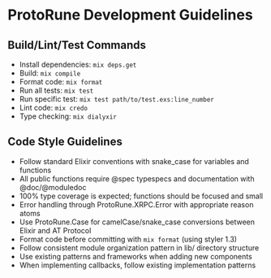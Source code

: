 # ProtoRune Development Guidelines

## Build/Lint/Test Commands
- Install dependencies: `mix deps.get`
- Build: `mix compile`
- Format code: `mix format`
- Run all tests: `mix test`
- Run specific test: `mix test path/to/test.exs:line_number`
- Lint code: `mix credo`
- Type checking: `mix dialyxir`

## Code Style Guidelines
- Follow standard Elixir conventions with snake_case for variables and functions
- All public functions require @spec typespecs and documentation with @doc/@moduledoc
- 100% type coverage is expected; functions should be focused and small
- Error handling through ProtoRune.XRPC.Error with appropriate reason atoms
- Use ProtoRune.Case for camelCase/snake_case conversions between Elixir and AT Protocol
- Format code before committing with `mix format` (using styler 1.3)
- Follow consistent module organization pattern in lib/ directory structure
- Use existing patterns and frameworks when adding new components
- When implementing callbacks, follow existing implementation patterns
